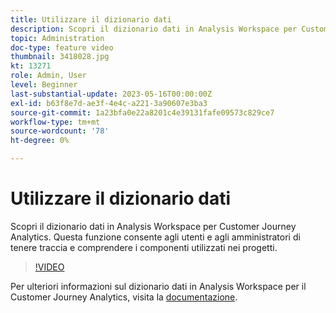 ```yaml
---
title: Utilizzare il dizionario dati
description: Scopri il dizionario dati in Analysis Workspace per Customer Journey Analytics. Questa funzione consente agli utenti e agli amministratori di tenere traccia e comprendere i componenti utilizzati nei progetti. 
topic: Administration
doc-type: feature video
thumbnail: 3418028.jpg
kt: 13271
role: Admin, User
level: Beginner
last-substantial-update: 2023-05-16T00:00:00Z
exl-id: b63f8e7d-ae3f-4e4c-a221-3a90607e3ba3
source-git-commit: 1a23bfa0e22a8201c4e39131fafe09573c829ce7
workflow-type: tm+mt
source-wordcount: '78'
ht-degree: 0%

---
```


# Utilizzare il dizionario dati

Scopri il dizionario dati in Analysis Workspace per Customer Journey Analytics. Questa funzione consente agli utenti e agli amministratori di tenere traccia e comprendere i componenti utilizzati nei progetti. 

>[!VIDEO](https://video.tv.adobe.com/v/3418028/?quality=12&learn=on)

Per ulteriori informazioni sul dizionario dati in Analysis Workspace per il Customer Journey Analytics, visita la [documentazione](https://experienceleague.adobe.com/docs/analytics-platform/using/cja-components/data-dictionary/data-dictionary-overview.html?lang=it).
